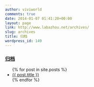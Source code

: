 ```yaml
---
author: viviworld
comments: true
date: 2014-01-07 01:41:20+00:00
layout: page
link: http://www.labazhou.net/archives/
slug: archives
title: 归档
wordpress_id: 149
---
```


<section>
    <article  class="page type-page status-publish hentry">
        <h1 class="post-title"><a href="http://www.labazhou.net/archives/">归档</a></h1>
        <div id="smart-archives-list">
            <ul class="archive-list">
                {% for post in site.posts %}
                <li><a href="{{ site.baseurl }}{{ post.url }}">{{ post.title }}</a></li>
                {% endfor %}
            </ul>    
        </div>
    </article>
</section>